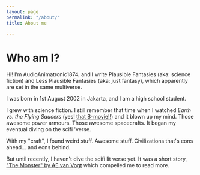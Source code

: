 ```yaml
---
layout: page
permalink: "/about/"
title: About me

---
```

# Who am I?

Hi! I’m AudioAnimatronic1874, and I write Plausible Fantasies (aka: science fiction) and Less Plausible Fantasies (aka: just fantasy), which apparently are set in the same multiverse.

I was born in 1st August 2002 in Jakarta, and I am a high school student.

I grew with science fiction. I still remember that time when I watched _Earth vs. the Flying Saucers_ (yes! [that B-movie!!](https://www.imdb.com/title/tt0049169/)) and it blown up my mind. Those awesome power armours. Those awesome spacecrafts. It began my eventual diving on the scifi 'verse.

<p class="lead">With my "craft", I found weird stuff. Awesome stuff. Civilizations that's eons ahead... and eons behind.</p>

But until recently, I haven't dive the scifi lit verse yet. It was a short story, ["The Monster" by AE van Vogt](https://drive.google.com/file/d/1GZioay51Dl0HbnZP4pG6ZlATT1N3LL1V/view?usp=drivesdk) which compelled me to read more.